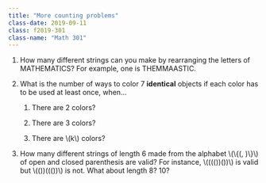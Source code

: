 ```yaml
---
title: "More counting problems"
class-date: 2019-09-11
class: f2019-301
class-name: "Math 301"
---
```


1.  How many different strings can you make by rearranging the letters of MATHEMATICS? For example, one is THEMMAASTIC.

2.  What is the number of ways to color 7 **identical** objects if each color has to be used at least once, when...
    
    1.  There are 2 colors?
    
    2.  There are 3 colors?
    
    3.  There are \\(k\\) colors?
    
3.  How many different strings of length 6 made from the alphabet \\(\\{(, )\\}\\) of open and closed parenthesis are valid? For instance, \\(((())())\\) is valid but \\(())((())\\) is not. What about length 8? 10?
